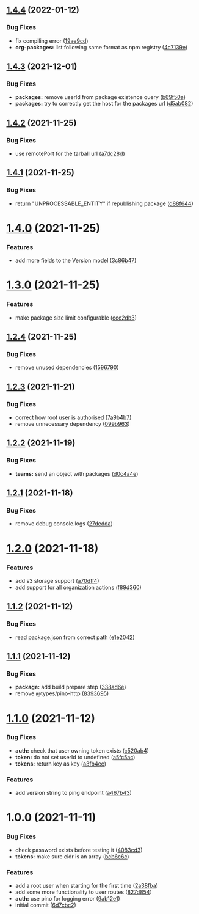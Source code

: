 ## [1.4.4](https://github.com/taskforcesh/nandu/compare/v1.4.3...v1.4.4) (2022-01-12)


### Bug Fixes

* fix compiling error ([19ae9cd](https://github.com/taskforcesh/nandu/commit/19ae9cd34f34b2ca84a0c3b5314e521128283c1f))
* **org-packages:** list following same format as npm registry ([4c7139e](https://github.com/taskforcesh/nandu/commit/4c7139eb473cf95a82895c2ab84b03f4b885ffaf))

## [1.4.3](https://github.com/taskforcesh/nandu/compare/v1.4.2...v1.4.3) (2021-12-01)


### Bug Fixes

* **packages:** remove userId from package existence query ([b69f50a](https://github.com/taskforcesh/nandu/commit/b69f50a04308f0d6580aebf6a8ade29676b9d3ad))
* **packages:** try to correctly get the host for the packages url ([d5ab082](https://github.com/taskforcesh/nandu/commit/d5ab0828d4a0c0d28c1e9cadb9b607937f263ba1))

## [1.4.2](https://github.com/taskforcesh/nandu/compare/v1.4.1...v1.4.2) (2021-11-25)


### Bug Fixes

* use remotePort for the tarball url ([a7dc28d](https://github.com/taskforcesh/nandu/commit/a7dc28d9820d03cd3532e64b0d01673385fdc10c))

## [1.4.1](https://github.com/taskforcesh/nandu/compare/v1.4.0...v1.4.1) (2021-11-25)


### Bug Fixes

* return "UNPROCESSABLE_ENTITY" if republishing package ([d88f644](https://github.com/taskforcesh/nandu/commit/d88f644ffdc4b553a47d15429021a75892afd416))

# [1.4.0](https://github.com/taskforcesh/nandu/compare/v1.3.0...v1.4.0) (2021-11-25)


### Features

* add more fields to the Version model ([3c86b47](https://github.com/taskforcesh/nandu/commit/3c86b4704682ad81d05eb2ca83138d1c484bad47))

# [1.3.0](https://github.com/taskforcesh/nandu/compare/v1.2.4...v1.3.0) (2021-11-25)


### Features

* make package size limit configurable ([ccc2db3](https://github.com/taskforcesh/nandu/commit/ccc2db36fbdb867c1622161ffe7a43005fa58e62))

## [1.2.4](https://github.com/taskforcesh/nandu/compare/v1.2.3...v1.2.4) (2021-11-25)


### Bug Fixes

* remove unused dependencies ([1596790](https://github.com/taskforcesh/nandu/commit/159679058bff20e24f5e3190ddb002b2c5824831))

## [1.2.3](https://github.com/taskforcesh/nandu/compare/v1.2.2...v1.2.3) (2021-11-21)


### Bug Fixes

* correct how root user is authorised ([7a9b4b7](https://github.com/taskforcesh/nandu/commit/7a9b4b74ab628155f82fb1920b9d961d42d4ce16))
* remove unnecessary dependency ([099b963](https://github.com/taskforcesh/nandu/commit/099b963a345ed069f6838d24d6f8aff1aa557889))

## [1.2.2](https://github.com/taskforcesh/nandu/compare/v1.2.1...v1.2.2) (2021-11-19)


### Bug Fixes

* **teams:** send an object with packages ([d0c4a4e](https://github.com/taskforcesh/nandu/commit/d0c4a4e5f5b274a8af9f1d02200e4975c7f80e33))

## [1.2.1](https://github.com/taskforcesh/nandu/compare/v1.2.0...v1.2.1) (2021-11-18)


### Bug Fixes

* remove debug console.logs ([27dedda](https://github.com/taskforcesh/nandu/commit/27deddad05f22efd6476d1ffe1b9c531d51e4cd7))

# [1.2.0](https://github.com/taskforcesh/nandu/compare/v1.1.2...v1.2.0) (2021-11-18)


### Features

* add s3 storage support ([a70dff4](https://github.com/taskforcesh/nandu/commit/a70dff46083efab7c144f62b38e902bf1ea8d0e3))
* add support for all organization actions ([f89d360](https://github.com/taskforcesh/nandu/commit/f89d3601daaaae581ed85f84a49de093abccb86b))

## [1.1.2](https://github.com/taskforcesh/nandu/compare/v1.1.1...v1.1.2) (2021-11-12)


### Bug Fixes

* read package.json from correct path ([e1e2042](https://github.com/taskforcesh/nandu/commit/e1e20425b9d02d3032210dc268f05084262eb416))

## [1.1.1](https://github.com/taskforcesh/nandu/compare/v1.1.0...v1.1.1) (2021-11-12)


### Bug Fixes

* **package:** add build prepare step ([338ad6e](https://github.com/taskforcesh/nandu/commit/338ad6e9dc364a6f7833330c4b37a1af5083952c))
* remove @types/pino-http ([8393695](https://github.com/taskforcesh/nandu/commit/83936959c96661afd15cf1e40913cbe044781b7f))

# [1.1.0](https://github.com/taskforcesh/nandu/compare/v1.0.0...v1.1.0) (2021-11-12)


### Bug Fixes

* **auth:** check that user owning token exists ([c520ab4](https://github.com/taskforcesh/nandu/commit/c520ab4cce2d388021a48098726d4d2bc03b7838))
* **token:** do not set userId to undefined ([a5fc5ac](https://github.com/taskforcesh/nandu/commit/a5fc5ac8f4e400d47c383d1bf1c461184d1997ee))
* **tokens:** return key as key ([a3fb4ec](https://github.com/taskforcesh/nandu/commit/a3fb4ec01097626438c3a7b36f80f208bfa6f5bb))


### Features

* add version string to ping endpoint ([a467b43](https://github.com/taskforcesh/nandu/commit/a467b43484f58b3a1fc431dfc4228cf2dbfddd8f))

# 1.0.0 (2021-11-11)


### Bug Fixes

* check password exists before testing it ([4083cd3](https://github.com/taskforcesh/nandu/commit/4083cd3a1d04e30a072aede49db8caf9cb0b24c0))
* **tokens:** make sure cidr is an array ([bcb6c6c](https://github.com/taskforcesh/nandu/commit/bcb6c6c77d655f8f834fe4d9c19ec60e6c06bc2c))


### Features

* add a root user when starting for the first time ([2a38fba](https://github.com/taskforcesh/nandu/commit/2a38fbafccc2ec713c13aaccb42f755661531c04))
* add some more functionality to user routes ([827d854](https://github.com/taskforcesh/nandu/commit/827d854708fac71b8f61e7d6fb454de42c6f0a0f))
* **auth:** use pino for logging error ([9ab12e1](https://github.com/taskforcesh/nandu/commit/9ab12e1c558f662ebc4a41838d7d022382d005e6))
* initial commit ([6d7cbc2](https://github.com/taskforcesh/nandu/commit/6d7cbc266cd9ae0e12d7e56bece49aa9829bc534))
